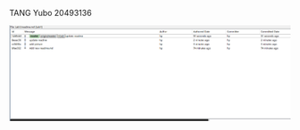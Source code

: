 TANG Yubo 20493136
  

![Screen Cap](https://github.com/HKUSTsungod/comp3111-lab1-demo/blob/master/picture/history.png)